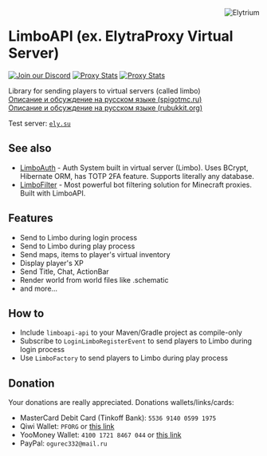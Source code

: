 <img src="https://elytrium.net/src/img/elytrium.webp" alt="Elytrium" align="right">

# LimboAPI (ex. ElytraProxy Virtual Server)
[![Join our Discord](https://img.shields.io/discord/775778822334709780.svg?logo=discord&label=Discord)](https://ely.su/discord)
[![Proxy Stats](https://img.shields.io/bstats/servers/12530?logo=minecraft&label=Servers)](https://bstats.org/plugin/velocity/ElytraProxy/12271)
[![Proxy Stats](https://img.shields.io/bstats/players/12530?logo=minecraft&label=Players)](https://bstats.org/plugin/velocity/ElytraProxy/12271)

Library for sending players to virtual servers (called limbo)<br>
[Описание и обсуждение на русском языке (spigotmc.ru)](https://spigotmc.ru/resources/elytraproxy.715/) <br>
[Описание и обсуждение на русском языке (rubukkit.org)](http://rubukkit.org/threads/antibot-elytraproxy-proksi-server-fork-velocity-s-avtorizaciej-i-zaschitoj-ot-botov-1-7-1-17-1.177904/)

Test server: [``ely.su``](https://hotmc.ru/minecraft-server-203216)


## See also

- [LimboAuth](https://github.com/Elytrium/LimboAuth) - Auth System built in virtual server (Limbo). Uses BCrypt, Hibernate ORM, has TOTP 2FA feature. Supports literally any database.
- [LimboFilter](https://github.com/Elytrium/LimboFilter) - Most powerful bot filtering solution for Minecraft proxies. Built with LimboAPI.

## Features

- Send to Limbo during login process
- Send to Limbo during play process
- Send maps, items to player's virtual inventory
- Display player's XP
- Send Title, Chat, ActionBar
- Render world from world files like .schematic
- and more...

## How to

- Include ``limboapi-api`` to your Maven/Gradle project as compile-only
- Subscribe to ``LoginLimboRegisterEvent`` to send players to Limbo during login process 
- Use ``LimboFactory`` to send players to Limbo during play process

## Donation

Your donations are really appreciated. Donations wallets/links/cards:

- MasterCard Debit Card (Tinkoff Bank): ``5536 9140 0599 1975``
- Qiwi Wallet: ``PFORG`` or [this link](https://my.qiwi.com/form/Petr-YSpyiLt9c6)
- YooMoney Wallet: ``4100 1721 8467 044`` or [this link](https://yoomoney.ru/quickpay/shop-widget?writer=seller&targets=Donation&targets-hint=&default-sum=&button-text=11&payment-type-choice=on&mobile-payment-type-choice=on&hint=&successURL=&quickpay=shop&account=410017218467044)
- PayPal: ``ogurec332@mail.ru``